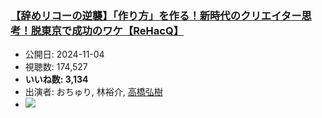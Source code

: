 ### [【辞めリコーの逆襲】「作り方」を作る！新時代のクリエイター思考！脱東京で成功のワケ【ReHacQ】](https://www.youtube.com/watch?v=AJ-1tM4seM4)
-   公開日: 2024-11-04
-   視聴数: 174,527
-   **いいね数: 3,134**
-   出演者: おちゅり, 林裕介, [高橋弘樹](/rehacq_fan/people/高橋弘樹 "wikilink")
- [![](https://img.youtube.com/vi/AJ-1tM4seM4/hqdefault.jpg)](https://www.youtube.com/watch?v=AJ-1tM4seM4)
